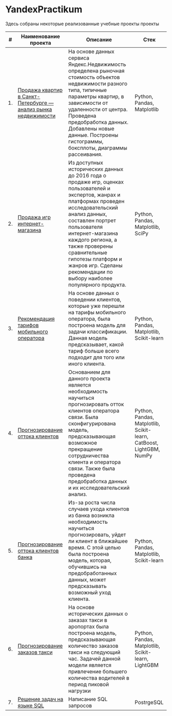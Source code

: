# YandexPractikum

Здесь собраны некоторые реализованные учебные проекты проекты

| #    | Наименование проекта                | Описание                                                     | Стек                                                         |
| ---- | ------------------------------------------------------------ | ------------------------------------------------------------ | ------------------------------------------------------------ |
| 1.   | [Продажа квартир в Санкт-Петербурге — анализ рынка недвижимости](https://github.com/Andrey-Mukoseev/YandexPracticum/tree/main/Apartaments%20in%20Saint-Petersbusg) | На основе данных сервиса Яндекс.Недвижимость определена рыночная стоимость объектов недвижимости разного типа, типичные параметры квартир, в зависимости от удаленности от центра. Проведена предобработка данных. Добавлены новые данные. Построены гистограммы, боксплоты, диаграммы рассеивания. | Python, Pandas, Matplotlib       |
| 2.   | [Продажа игр интернет-магазина](https://github.com/Andrey-Mukoseev/YandexPracticum/tree/main/Online%20store%20of%20games) | Из доступных исторических данных до 2016 года о продаже игр, оценках пользователей и экспертов, жанрах и платформах проведен исследовательский анализ данных, составлен портрет пользователя интернет-магазина каждого региона, а также проверены сравнительные гипотезы платформ и жанров игр. Сделаны рекомендации по выбору наиболее популярного продукта. | Python, Pandas, Matplotlib, SciPy       |
| 3.   | [Рекомендация тарифов мобильного оператора](https://github.com/Andrey-Mukoseev/YandexPracticum/tree/main/Tariff%20recomendation) | На основе данных о поведении клиентов, которые уже перешли на тарифы мобильного оператора, была построена модель для задачи классификации. Данная модель предсказывает, какой тариф больше всего подходит для того или иного клиента. | Python, Pandas, Matplotlib, Scikit-learn       |
| 4.   | [Прогнозирование оттока клиентов](https://github.com/Andrey-Mukoseev/YandexPracticum/tree/main/Telecom) | Основанием для данного проекта является необходимость научиться прогнозировать отток клиентов оператора связи. Была сконфигурирована модель, предсказывающая возможное прекращение сотрудничества клиента и оператора связи. Также была проведена предобработка данных и их исследовательский анализ. | Python, Pandas, Matplotlib, Scikit-learn, CatBoost, LightGBM, NumPy       |
| 5.   | [Прогнозирование оттока клиентов банка](https://github.com/Andrey-Mukoseev/YandexPracticum/tree/main/Bank%20clients) | Из-за роста числа случаев ухода клиентов из банка возникла необходимость научиться прогнозировать, уйдет ли клиент в ближайшее время. С этой целью была построена модель, которая, обучившись на предобработанных данных, может предсказывать возможный уход клиента.   | Python, Pandas, Matplotlib, Scikit-learn |
| 6.   | [Прогнозирование заказов такси](https://github.com/Andrey-Mukoseev/YandexPracticum/blob/main/Taxi/Taxi.ipynb) | На основе исторических данных о заказах такси в аропортах была построена модель, предсказывающая количество заказов такси на следующий час. Задачей данной модели является привлечение большего количества водителей в период пиковой нагрузки| Python, Pandas, Matplotlib, Scikit-learn, LightGBM|
| 7.   | [Решение задач на языке SQL](https://github.com/Andrey-Mukoseev/YandexPracticum/tree/main/SQL) | Написание SQL запросов| PostrgeSQL|
